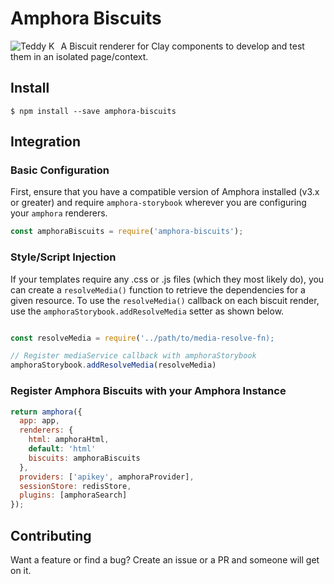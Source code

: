 # Amphora Biscuits

<img src="https://desa.pl/media/img/cms/auction_objects/48844/95c5d8f1da8ff888146754748845d88c.jpg"
     alt="Teddy K"
     style="float: left; margin-right: 10px;" />

A Biscuit renderer for Clay components to develop and test them in an isolated page/context.

## Install

`$ npm install --save amphora-biscuits`

## Integration

### Basic Configuration

First, ensure that you have a compatible version of Amphora installed (v3.x or greater) and require `amphora-storybook` wherever you are configuring your `amphora` renderers.

```javascript
const amphoraBiscuits = require('amphora-biscuits');
```

### Style/Script Injection

If your templates require any .css or .js files (which they most likely do), you can create a `resolveMedia()` function to retrieve the dependencies for a given resource. To use the `resolveMedia()` callback on each biscuit render, use the `amphoraStorybook.addResolveMedia` setter as shown below.

```javascript

const resolveMedia = require('../path/to/media-resolve-fn);

// Register mediaService callback with amphoraStorybook
amphoraStorybook.addResolveMedia(resolveMedia)
```

### Register Amphora Biscuits with your Amphora Instance

```javascript
return amphora({
  app: app,
  renderers: {
    html: amphoraHtml,
	default: 'html'
	biscuits: amphoraBiscuits
  },
  providers: ['apikey', amphoraProvider],
  sessionStore: redisStore,
  plugins: [amphoraSearch]
});
```

## Contributing

Want a feature or find a bug? Create an issue or a PR and someone will get on it.
